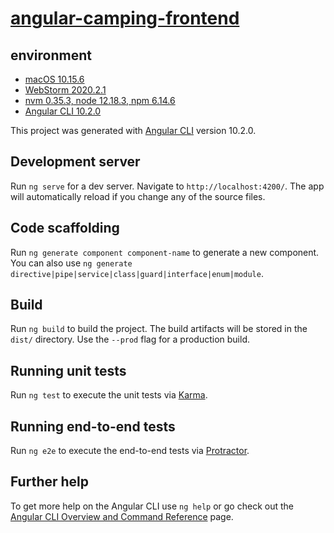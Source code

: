 # [angular-camping-frontend](https://github.com/ntubimd/camping-frontend)

## environment
- [macOS 10.15.6](https://www.apple.com/tw/macos/catalina/)
- [WebStorm 2020.2.1](https://www.jetbrains.com/webstorm/)
- [nvm 0.35.3, node 12.18.3, npm 6.14.6](https://nodejs.org/en/)
- [Angular CLI 10.2.0](https://cli.angular.io/)

This project was generated with [Angular CLI](https://github.com/angular/angular-cli) version 10.2.0.

## Development server

Run `ng serve` for a dev server. Navigate to `http://localhost:4200/`. The app will automatically reload if you change any of the source files.

## Code scaffolding

Run `ng generate component component-name` to generate a new component. You can also use `ng generate directive|pipe|service|class|guard|interface|enum|module`.

## Build

Run `ng build` to build the project. The build artifacts will be stored in the `dist/` directory. Use the `--prod` flag for a production build.

## Running unit tests

Run `ng test` to execute the unit tests via [Karma](https://karma-runner.github.io).

## Running end-to-end tests

Run `ng e2e` to execute the end-to-end tests via [Protractor](http://www.protractortest.org/).

## Further help

To get more help on the Angular CLI use `ng help` or go check out the [Angular CLI Overview and Command Reference](https://angular.io/cli) page.

